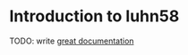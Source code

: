 # Introduction to luhn58

TODO: write [great documentation](http://jacobian.org/writing/what-to-write/)
